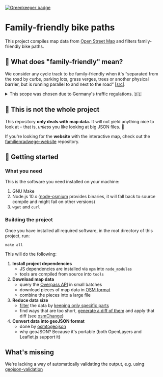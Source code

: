 [![Greenkeeper badge](https://badges.greenkeeper.io/awendt/familienradwege.svg)](https://greenkeeper.io/)

# Family-friendly bike paths

This project compiles map data from [Open Street Map](https://wiki.openstreetmap.org/wiki/Main_Page) and filters family-friendly bike paths.

## 🧐 What does "family-friendly" mean?

We consider any cycle track to be family-friendly when it's “separated from the road by curbs, parking lots, grass verges, trees or another physical barrier, but is running parallel to and next to the road“ [[src](https://wiki.openstreetmap.org/wiki/Tag:cycleway=track)].

<details>
<summary>This scope was chosen due to Germany's traffic regulations. 🇩🇪</summary>

In short:

1. Kids aged 8 and under **must** ride on the sidewalk
2. Kids between 8 and 10 **may** choose between sidewalk and street
3. Kids aged 10 and old **must** ride on the street
4. Kids of any age **may** ride on separated (protected) bike lanes.
5. Parents **may** accompany their kids on the sidewalk.

As a consequence, the only sane solution for families with kids of mixed ages is to
use separated (protected) bike lanes.

</details>

## 🧩 This is not the whole project

This repository **only deals with map data.**
It will not yield anything nice to look at
– that is, _unless_ you like looking at big JSON files. 🤡

If you're looking for the **website** with the interactive map, check out the
[familienradwege-website](github.com/awendt/familienradwege-website) repository.

## 🚀 Getting started

### What you need

This is the software you need installed on your machine:

1. GNU Make
2. Node.js 10.x ([node-osmium](https://github.com/osmcode/node-osmium) provides binaries, it will fall back to source compile and might fail on other versions)
3. `wget` and `curl`

### Building the project

Once you have installed all required software,
in the root directory of this project, run:

```
make all
```

This will do the following:

1. **Install project dependencies**
   - JS dependencies are installed via `npm` into `node_modules`
   - tools are compiled from source into `tools`
2. **Download map data**
   - query the [Overpass API](https://wiki.openstreetmap.org/wiki/Overpass_API)
   in small batches
   - download pieces of map data in
   [OSM format](https://wiki.openstreetmap.org/wiki/OSM_XML)
   - combine the pieces into a large file
3. **Reduce data size**
   - [filter](https://wiki.openstreetmap.org/wiki/Osmfilter) the data by
   [keeping only specific parts](https://wiki.openstreetmap.org/wiki/Osmfilter#Tags_Filter)
   - find ways that are too short, [generate a diff of them](minlength.js)
   and apply that diff (see [osmChange](https://wiki.openstreetmap.org/wiki/OsmChange))
4. **Convert data into geoJSON format**
   - done by [osmtogeojson](https://github.com/tyrasd/osmtogeojson)
   - why geoJSON? Because it's portable (both OpenLayers and Leaflet.js support it)

## What's missing

We're lacking a way of automatically validating the output, e.g. using
[geojson-validation](https://www.npmjs.com/package/geojson-validation)
